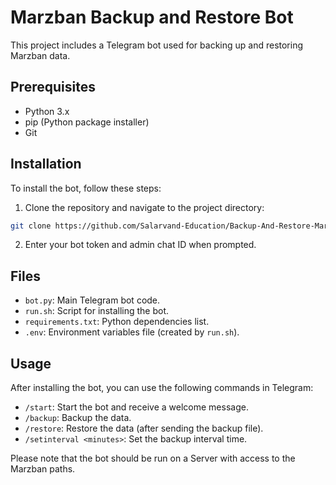 
# Marzban Backup and Restore Bot

This project includes a Telegram bot used for backing up and restoring Marzban data.

## Prerequisites

- Python 3.x
- pip (Python package installer)
- Git

## Installation

To install the bot, follow these steps:

 1. Clone the repository and navigate to the project directory:

 ```sh
 git clone https://github.com/Salarvand-Education/Backup-And-Restore-Marzban.git && cd Backup-And-Restore-Marzban && chmod +x run.sh && bash run.sh
 ```

 2. Enter your bot token and admin chat ID when prompted.

## Files

- `bot.py`: Main Telegram bot code.
- `run.sh`: Script for installing the bot.
- `requirements.txt`: Python dependencies list.
- `.env`: Environment variables file (created by `run.sh`).

## Usage

After installing the bot, you can use the following commands in Telegram:

- `/start`: Start the bot and receive a welcome message.
- `/backup`: Backup the data.
- `/restore`: Restore the data (after sending the backup file).
- `/setinterval <minutes>`: Set the backup interval time.

Please note that the bot should be run on a Server with access to the Marzban paths.

